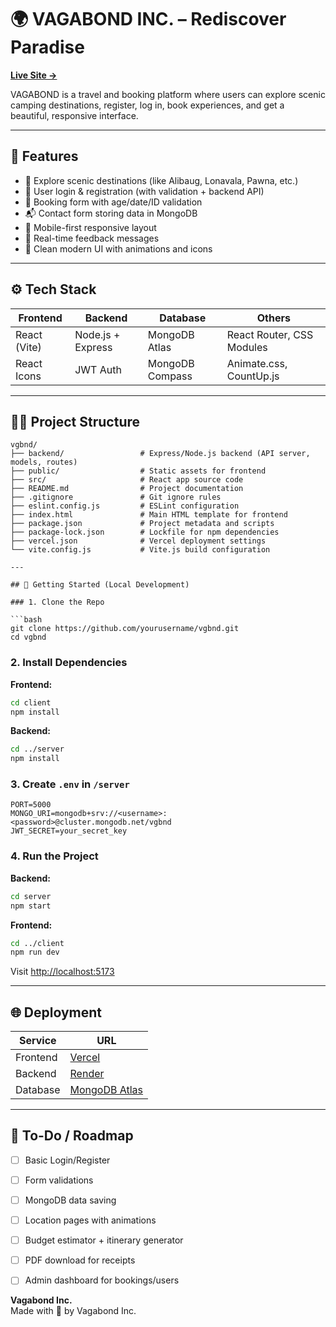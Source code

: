 
# 🌍 VAGABOND INC. – Rediscover Paradise

**[Live Site →](https://vgbnd.vercel.app)**

VAGABOND is a travel and booking platform where users can explore scenic camping destinations, register, log in, book experiences, and get a beautiful, responsive interface.

---

## 🚀 Features

- 🧳 Explore scenic destinations (like Alibaug, Lonavala, Pawna, etc.)
- 🔐 User login & registration (with validation + backend API)
- 📅 Booking form with age/date/ID validation
- 📬 Contact form storing data in MongoDB
- 📱 Mobile-first responsive layout
- 💬 Real-time feedback messages
- 🎨 Clean modern UI with animations and icons

---

## ⚙️ Tech Stack

| Frontend     | Backend         | Database     | Others                        |
|--------------|------------------|--------------|-------------------------------|
| React (Vite) | Node.js + Express| MongoDB Atlas| React Router, CSS Modules     |
| React Icons  | JWT Auth         | MongoDB Compass | Animate.css, CountUp.js     |

---

## 🧑‍💻 Project Structure

```
vgbnd/
├── backend/                 # Express/Node.js backend (API server, models, routes)
├── public/                  # Static assets for frontend
├── src/                     # React app source code
├── README.md                # Project documentation
├── .gitignore               # Git ignore rules
├── eslint.config.js         # ESLint configuration
├── index.html               # Main HTML template for frontend
├── package.json             # Project metadata and scripts
├── package-lock.json        # Lockfile for npm dependencies
├── vercel.json              # Vercel deployment settings
└── vite.config.js           # Vite.js build configuration

---

## 🧪 Getting Started (Local Development)

### 1. Clone the Repo

```bash
git clone https://github.com/yourusername/vgbnd.git
cd vgbnd
```

### 2. Install Dependencies

**Frontend:**

```bash
cd client
npm install
```

**Backend:**

```bash
cd ../server
npm install
```

### 3. Create `.env` in `/server`

```env
PORT=5000
MONGO_URI=mongodb+srv://<username>:<password>@cluster.mongodb.net/vgbnd
JWT_SECRET=your_secret_key
```

### 4. Run the Project

**Backend:**

```bash
cd server
npm start
```

**Frontend:**

```bash
cd ../client
npm run dev
```

Visit [http://localhost:5173](http://localhost:5173)

---

## 🌐 Deployment

| Service   | URL                              |
|-----------|----------------------------------|
| Frontend  | [Vercel](https://vgbnd.vercel.app) |
| Backend   | [Render](https://render.com/) |
| Database  | [MongoDB Atlas](https://www.mongodb.com/cloud/atlas) |

---

## 📌 To-Do / Roadmap

- [ ] Basic Login/Register
- [ ] Form validations
- [ ] MongoDB data saving
- [ ] Location pages with animations
- [ ] Budget estimator + itinerary generator
- [ ] PDF download for receipts
- [ ] Admin dashboard for bookings/users


**Vagabond Inc.**  
Made with 💙 by Vagabond Inc.

